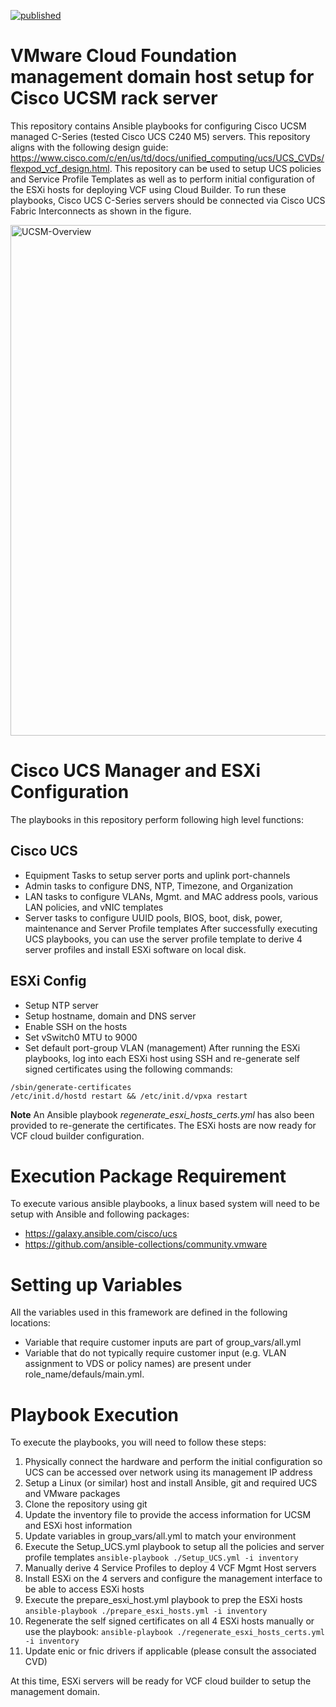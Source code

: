 [![published](https://static.production.devnetcloud.com/codeexchange/assets/images/devnet-published.svg)](https://developer.cisco.com/codeexchange/github/repo/ucs-compute-solutions/UCSM-VCF-MgmtDomain)
# VMware Cloud Foundation management domain host setup for Cisco UCSM rack server
This repository contains Ansible playbooks for configuring Cisco UCSM managed C-Series (tested Cisco UCS C240 M5) servers. This repository aligns with the following design guide: https://www.cisco.com/c/en/us/td/docs/unified_computing/ucs/UCS_CVDs/flexpod_vcf_design.html. This repository can be used to setup UCS policies and Service Profile Templates as well as to perform initial configuration of the ESXi hosts for deploying VCF using Cloud Builder. To run these playbooks, Cisco UCS C-Series servers should be connected via Cisco UCS Fabric Interconnects as shown in the figure.

<img width="817" alt="UCSM-Overview" src="https://user-images.githubusercontent.com/89957595/206741425-320d7c90-cd1a-473b-bd8f-6ded1ed08fd4.png">

# Cisco UCS Manager and ESXi Configuration
The playbooks in this repository perform following high level functions:
## Cisco UCS
- Equipment Tasks to setup server ports and uplink port-channels
- Admin tasks to configure DNS, NTP, Timezone, and Organization
- LAN tasks to configure VLANs, Mgmt. and MAC address pools, various LAN policies, and vNIC templates
- Server tasks to configure UUID pools, BIOS, boot, disk, power, maintenance and Server Profile templates
After successfully executing UCS playbooks, you can use the server profile template to derive 4 server profiles and install ESXi software on local disk.
## ESXi Config
- Setup NTP server
- Setup hostname, domain and DNS server
- Enable SSH on the hosts
- Set vSwitch0 MTU to 9000
- Set default port-group VLAN (management)
After running the ESXi playbooks, log into each ESXi host using SSH and re-generate self signed certificates using the following commands:
```
/sbin/generate-certificates
/etc/init.d/hostd restart && /etc/init.d/vpxa restart
```
__Note__ An Ansible playbook _regenerate_esxi_hosts_certs.yml_ has also been provided to re-generate the certificates. 
The ESXi hosts are now ready for VCF cloud builder configuration. 

# Execution Package Requirement
To execute various ansible playbooks, a linux based system will need to be setup with Ansible and following packages:
- https://galaxy.ansible.com/cisco/ucs
- https://github.com/ansible-collections/community.vmware 

# Setting up Variables
All the variables used in this framework are defined in the following locations:
- Variable that require customer inputs are part of group_vars/all.yml
- Variable that do not typically require customer input (e.g. VLAN assignment to VDS or policy names) are present under role_name/defauls/main.yml.

# Playbook Execution
To execute the playbooks, you will need to follow these steps:
1. Physically connect the hardware and perform the initial configuration so UCS can be accessed over network using its management IP address
2. Setup a Linux (or similar) host and install Ansible, git and required UCS and VMware packages
3. Clone the repository using git
4. Update the inventory file to provide the access information for UCSM and ESXi host information
5. Update variables in group_vars/all.yml to match your environment
6. Execute the Setup_UCS.yml playbook to setup all the policies and server profile templates `ansible-playbook ./Setup_UCS.yml -i inventory`
7. Manually derive 4 Service Profiles to deploy 4 VCF Mgmt Host servers
8. Install ESXi on the 4 servers and configure the management interface to be able to access ESXi hosts
9. Execute the prepare_esxi_host.yml playbook to prep the ESXi hosts `ansible-playbook ./prepare_esxi_hosts.yml -i inventory`
10. Regenerate the self signed certificates on all 4 ESXi hosts manually or use the playbook: `ansible-playbook ./regenerate_esxi_hosts_certs.yml -i inventory`
11. Update enic or fnic drivers if applicable (please consult the associated CVD)

At this time, ESXi servers will be ready for VCF cloud builder to setup the management domain. 

